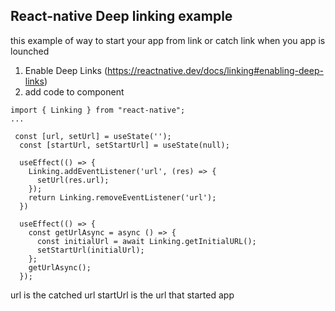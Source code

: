 ## React-native Deep linking example

this example of way to start your app from link or catch link when you app is lounched

1. Enable Deep Links (https://reactnative.dev/docs/linking#enabling-deep-links)
2. add code to component

```
import { Linking } from "react-native";
...

 const [url, setUrl] = useState('');
  const [startUrl, setStartUrl] = useState(null);

  useEffect(() => {
    Linking.addEventListener('url', (res) => {
      setUrl(res.url);
    });
    return Linking.removeEventListener('url');
  })

  useEffect(() => {
    const getUrlAsync = async () => {
      const initialUrl = await Linking.getInitialURL();
      setStartUrl(initialUrl);
    };
    getUrlAsync();
  });

```

url is the catched url
startUrl is the url that started app
